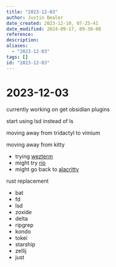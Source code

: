 ```yaml
---
title: "2023-12-03"
author: Justin Bealer
date_created: 2023-12-10, 07-25-41
date_modified: 2024-09-17, 09-30-00
reference: 
description: 
aliases:
  - "2023-12-03"
tags: []
id: "2023-12-03"
---
```


# 2023-12-03

currently working on get obsidian plugins

start using lsd instead of ls

moving away from tridactyl to vimium

moving away from kitty
  - trying [wezterm](https://github.com/wez/wezterm)
  - might try [rio](https://github.com/raphamorim/rio)
  - might go back to [alacritty](https://github.com/alacritty/alacritty)

rust replacement
- bat
- fd
- lsd
- zoxide
- delta
- ripgrep
- kondo
- tokei
- starship
- zellij
- just

